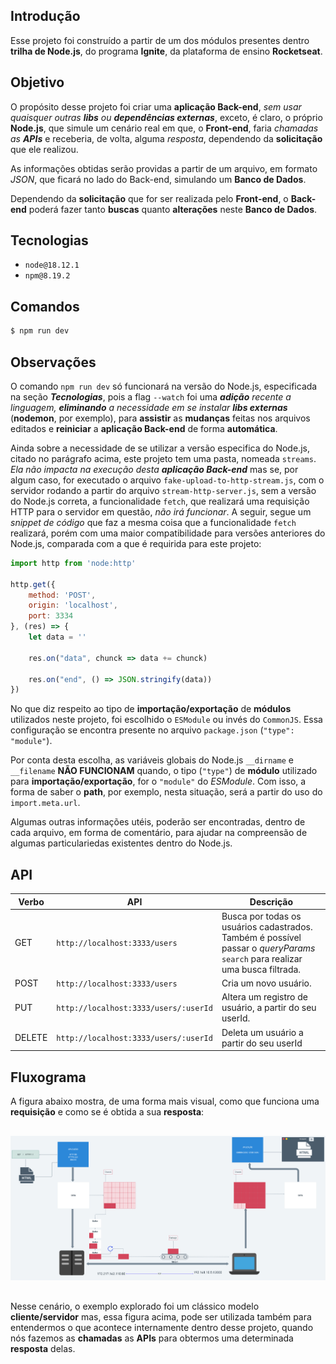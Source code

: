 ## Introdução

Esse projeto foi construído a partir de um dos módulos presentes dentro __trilha de Node.js__, do programa __Ignite__, da plataforma de ensino __Rocketseat__.

## Objetivo

O propósito desse projeto foi criar uma __aplicação Back-end__, _sem usar quaisquer outras __libs__ ou __dependências externas___, exceto, é claro, o próprio __Node.js__, que simule um cenário real em que, o __Front-end__, faria _chamadas as __APIs___ e receberia, de volta, alguma _resposta_, dependendo da __solicitação__ que ele realizou. 

As informações obtidas serão providas a partir de um arquivo, em formato _JSON_, que ficará no lado do Back-end, simulando um __Banco de Dados__.

Dependendo da __solicitação__ que for ser realizada pelo __Front-end__, o __Back-end__ poderá fazer tanto __buscas__ quanto __alterações__ neste __Banco de Dados__.

## Tecnologias

- `node@18.12.1`
- `npm@8.19.2`

## Comandos

```bash
$ npm run dev
```

## Observações

O comando `npm run dev` só funcionará na versão do Node.js, especificada na seção ___Tecnologias___, pois a flag `--watch` foi uma ___adição__ recente a linguagem, __eliminando__ a necessidade em se instalar __libs externas___ (__nodemon__, por exemplo), para __assistir__ as __mudanças__ feitas nos arquivos editados e __reiniciar__ a __aplicação Back-end__ de forma __automática__. 

Ainda sobre a necessidade de se utilizar a versão especifica do Node.js, citado no parágrafo acima, este projeto tem uma pasta, nomeada `streams`. _Ela não impacta na execução desta __aplicação Back-end___ mas se, por algum caso, for executado o arquivo `fake-upload-to-http-stream.js`,
com o servidor rodando a partir do arquivo `stream-http-server.js`, sem a versão do Node.js correta, a funcionalidade `fetch`, que realizará uma requisição HTTP para o servidor em questão, _não irá funcionar_. A seguir, segue um _snippet de código_ que faz a mesma coisa que a funcionalidade `fetch` realizará, porém com uma maior compatibilidade para versões anteriores do Node.js, comparada com a que é requirida para este projeto:

```Javascript
import http from 'node:http'

http.get({
    method: 'POST',
    origin: 'localhost',
    port: 3334
}, (res) => {
    let data = ''
    
    res.on("data", chunck => data += chunck)

    res.on("end", () => JSON.stringify(data))
})
```

No que diz respeito ao tipo de __importação/exportação__ de __módulos__ utilizados neste projeto, foi escolhido o `ESModule` ou invés do `CommonJS`. Essa configuração se encontra presente no arquivo `package.json` (`"type": "module"`).

Por conta desta escolha, as variáveis globais do Node.js `__dirname` e `__filename` __NÃO FUNCIONAM__ quando, o tipo (`"type"`) de __módulo__ utilizado para __importação/exportação__, for o `"module"` do _ESModule_. Com isso, a forma de saber o __path__, por exemplo, nesta situação, será a partir do uso do `import.meta.url`.

Algumas outras informações utéis, poderão ser encontradas, dentro de cada arquivo, em forma de comentário, para ajudar na compreensão de algumas particulariedas existentes dentro do Node.js.

## API

| Verbo  | API                              | Descrição                                                                                     |
|--------|----------------------------------|-----------------------------------------------------------------------------------------------|
| GET    | `http://localhost:3333/users`  | Busca por todas os usuários cadastrados. Também é possível passar o _queryParams_ `search` para realizar uma busca filtrada.
| POST   | `http://localhost:3333/users`  | Cria um novo usuário.                    |
| PUT   | `http://localhost:3333/users/:userId`       | Altera um registro de usuário, a partir do seu userId.
| DELETE | `http://localhost:3333/users/:userId` | Deleta um usuário a partir do seu userId                                         |

## Fluxograma

A figura abaixo mostra, de uma forma mais visual, como que funciona uma __requisição__ e como se é obtida a sua __resposta__:

<img style="padding: 1rem 0;" src="https://raw.githubusercontent.com/lucasmdc/01-fundamentos-nodejs/main/assets/fluxograma-request-response.png" alt="Fluxograma que representa como que uma requisição é feita e como ela é retornada a quem a solicitou, utilizando um cenário cliente (navegador)/servidor" />

Nesse cenário, o exemplo explorado foi um clássico modelo __cliente/servidor__ mas, essa figura acima, pode ser utilizada também para entendermos o que acontece internamente dentro desse projeto, quando nós fazemos as __chamadas__ as __APIs__ para obtermos uma determinada __resposta__ delas. 







